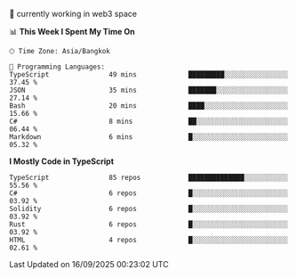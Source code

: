 🔭 currently working in web3 space

<!--START_SECTION:waka-->
📊 **This Week I Spent My Time On** 

```text
🕑︎ Time Zone: Asia/Bangkok

💬 Programming Languages: 
TypeScript               49 mins             █████████░░░░░░░░░░░░░░░░   37.45 % 
JSON                     35 mins             ███████░░░░░░░░░░░░░░░░░░   27.14 % 
Bash                     20 mins             ████░░░░░░░░░░░░░░░░░░░░░   15.66 % 
C#                       8 mins              ██░░░░░░░░░░░░░░░░░░░░░░░   06.44 % 
Markdown                 6 mins              █░░░░░░░░░░░░░░░░░░░░░░░░   05.32 % 
```

**I Mostly Code in TypeScript** 

```text
TypeScript               85 repos            ██████████████░░░░░░░░░░░   55.56 % 
C#                       6 repos             █░░░░░░░░░░░░░░░░░░░░░░░░   03.92 % 
Solidity                 6 repos             █░░░░░░░░░░░░░░░░░░░░░░░░   03.92 % 
Rust                     6 repos             █░░░░░░░░░░░░░░░░░░░░░░░░   03.92 % 
HTML                     4 repos             █░░░░░░░░░░░░░░░░░░░░░░░░   02.61 % 
```




 Last Updated on 16/09/2025 00:23:02 UTC
<!--END_SECTION:waka-->
